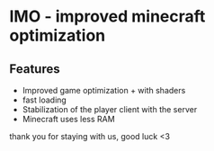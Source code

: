 # IMO - improved minecraft optimization
## Features

- Improved game optimization + with shaders
- fast loading
- Stabilization of the player client with the server
- Minecraft uses less RAM

thank you for staying with us, good luck <3
